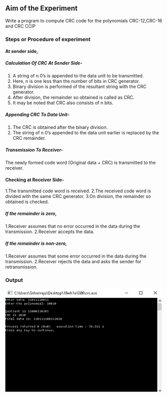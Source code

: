## Aim of the Experiment
Write a program to compute CRC code for the polynomials CRC-12,CRC-16 and CRC CCIP

### Steps or Procedure of experiment

#### At sender side,
##### Calculation Of CRC At Sender Side-
  1.  A string of n 0’s is appended to the data unit to be transmitted.
  2.  Here, n is one less than the number of bits in CRC generator.
  3.  Binary division is performed of the resultant string with the CRC generator.
  4.  After division, the remainder so obtained is called as CRC.
  5.  It may be noted that CRC also consists of n bits.
##### Appending CRC To Data Unit-
  1. The CRC is obtained after the binary division.
  2. The string of n 0’s appended to the data unit earlier is replaced by the CRC remainder.
##### Transmission To Receiver-
  The newly formed code word (Original data + CRC) is transmitted to the receiver.
  
#### Checking at Receiver Side-

   1.The transmitted code word is received.
   2.The received code word is divided with the same CRC generator.
   3.On division, the remainder so obtained is checked.
   
##### If the remainder is zero,

  1.Receiver assumes that no error occurred in the data during the transmission.
  2.Receiver accepts the data.
  
##### If the remainder is non-zero,
   1.Receiver assumes that some error occurred in the data during the transmission.
   2.Receiver rejects the data and asks the sender for retransmission.
 
### Output

![output](2.png)
